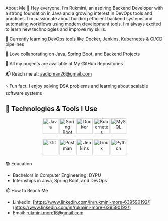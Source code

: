 About Me 🤝
Hey everyone, I’m Rukmini, an aspiring Backend Developer with a strong foundation in Java and a growing interest in DevOps tools and practices. I’m passionate about building efficient backend systems and automating workflows using modern development tools. I’m always excited to learn new technologies and improve my skills.

🌱 Currently learning DevOps tools like Docker, Jenkins, Kubernetes & CI/CD pipelines

🤝 Love collaborating on Java, Spring Boot, and Backend Projects

📂 All my projects are available at My GitHub Repositories

📬 Reach me at: aadipman26@gmail.com

⚡ Fun fact: I enjoy solving DSA problems and learning about scalable software systems

## 🔧 Technologies & Tools I Use

<p align="center">
  <img src="https://cdn.jsdelivr.net/gh/devicons/devicon/icons/java/java-original.svg" alt="Java" width="50" height="50"/>
  <img src="https://cdn.jsdelivr.net/gh/devicons/devicon/icons/spring/spring-original.svg" alt="Spring Boot" width="50" height="50"/>
  <img src="https://cdn.jsdelivr.net/gh/devicons/devicon/icons/docker/docker-original.svg" alt="Docker" width="50" height="50"/>
  <img src="https://cdn.jsdelivr.net/gh/devicons/devicon/icons/kubernetes/kubernetes-plain.svg" alt="Kubernetes" width="50" height="50"/>
  <img src="https://cdn.jsdelivr.net/gh/devicons/devicon/icons/mysql/mysql-original.svg" alt="MySQL" width="50" height="50"/>
</p>

<p align="center">
  <img src="https://cdn.jsdelivr.net/gh/devicons/devicon/icons/git/git-original.svg" alt="Git" width="50" height="50"/>
  <img src="https://cdn.jsdelivr.net/gh/devicons/devicon/icons/postman/postman-original.svg" alt="Postman" width="50" height="50"/>
  <img src="https://cdn.jsdelivr.net/gh/devicons/devicon/icons/jenkins/jenkins-original.svg" alt="Jenkins" width="50" height="50"/>
  <img src="https://cdn.jsdelivr.net/gh/devicons/devicon/icons/linux/linux-original.svg" alt="Linux" width="50" height="50"/>
  <img src="https://cdn.jsdelivr.net/gh/devicons/devicon/icons/python/python-original.svg" alt="Python" width="50" height="50"/>
</p>

📚 Education
- Bachelors in Computer Engineering, DYPU
- Internships in Java, Spring Boot, and DevOps

📫 How to Reach Me
- LinkedIn: [https://www.linkedin.com/in/rukmini-more-639590192/](https://www.linkedin.com/in/rukmini-more-639590192/)
- Email: [rukmini.more16@gmail.com](mailto:rukmini.more16@gmail.com)

